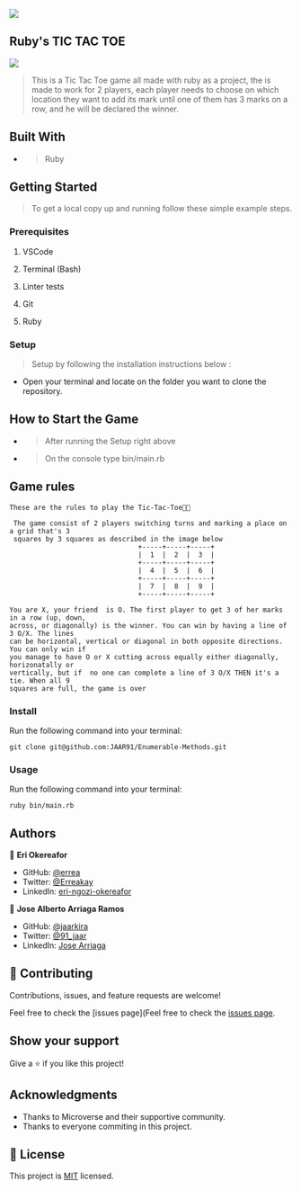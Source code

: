 ![](https://img.shields.io/badge/Microverse-blueviolet)

## Ruby's TIC TAC TOE

<img src="https://github.com/JAAR91/TIC-TAC-TOE/blob/feature/readme_game_instructions/lib/game_example.gif">

> This is a Tic Tac Toe game all made with ruby as a project, the is made to work for 2 players, each player needs to choose on which location they want to add its mark until one of them has 3 marks on a row, and he will be declared the winner.

## Built With

- >Ruby

## Getting Started

> To get a local copy up and running follow these simple example steps.

### Prerequisites

1. VSCode

2. Terminal (Bash)

3. Linter tests

4. Git

5. Ruby

### Setup

>Setup by  following the installation instructions below :
* Open your terminal and locate on the folder you want to clone the repository.

## How to Start the Game

- >After running the Setup right above

- >On the console type bin/main.rb

## Game rules

```
These are the rules to play the Tic-Tac-Toe👋🤓

 The game consist of 2 players switching turns and marking a place on a grid that's 3 
 squares by 3 squares as described in the image below
                                +-----+-----+-----+
                                |  1  |  2  |  3  |
                                +-----+-----+-----+
                                |  4  |  5  |  6  |
                                +-----+-----+-----+
                                |  7  |  8  |  9  |
                                +-----+-----+-----+

You are X, your friend  is O. The first player to get 3 of her marks in a row (up, down, 
across, or diagonally) is the winner. You can win by having a line of  3 O/X. The lines 
can be horizontal, vertical or diagonal in both opposite directions. You can only win if 
you manage to have O or X cutting across equally either diagonally, horizonatally or 
vertically, but if  no one can complete a line of 3 O/X THEN it's a tie. When all 9 
squares are full, the game is over
```

### Install

Run the following command into your terminal:

```console
git clone git@github.com:JAAR91/Enumerable-Methods.git
```

### Usage

Run the following command into your terminal:

```console
ruby bin/main.rb
```

## Authors

👤 **Eri Okereafor**

- GitHub: [@errea](https://github.com/errea)
- Twitter: [@Erreakay](https://twitter.com/Erreakay)
- LinkedIn: [eri-ngozi-okereafor](https://www.linkedin.com/in/eri-ngozi-okereafor/)

👤 **Jose Alberto Arriaga Ramos**

- GitHub: [@jaarkira](https://github.com/jaarkira )
- Twitter: [@91_jaar](https://twitter.com/91_jaar )
- LinkedIn: [Jose Arriaga](https://www.linkedin.com/in/jose-arriaga-63a851204/)

## 🤝 Contributing

Contributions, issues, and feature requests are welcome!

Feel free to check the [issues page](Feel free to check the [issues page](https://github.com/JAAR91/TIC-TAC-TOE/issues).

## Show your support

Give a ⭐️ if you like this project!

## Acknowledgments

- Thanks to Microverse and their supportive community.
- Thanks to everyone commiting in this project.

## 📝 License

This project is [MIT](./MIT.md) licensed.
